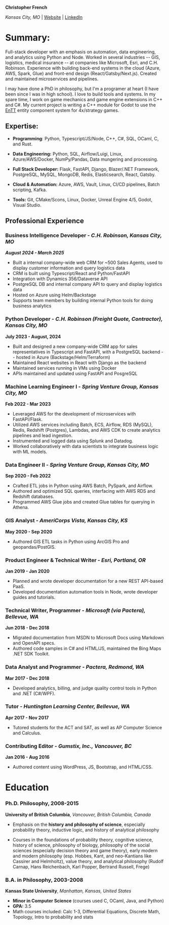 **Christopher French**

*Kansas City, MO* | [Website](https://chrisfrench.io) | [LinkedIn](https://www.linkedin.com/in/chrisfrenchwrites/)

# Summary:

Full-stack developer with an emphasis on automation, data engineering, and analytics using Python and Node. Worked in several industries -- GIS, logistics, medical insurance -- at companies like Microsoft, Esri, and C.H. Robinson. Experience with building back-end systems in the cloud (Azure, AWS, Spark, Glue) and front-end design (React/Gatsby/Next.js). Created and maintained microservices and pipelines.

I may have done a PhD in philosophy, but I'm a programer at heart (I have been since I was in high school). I love to build tools and systems. In my spare time, I work on game mechanics and game engine extensions in C++ and C#. My current project is writing a C++ module for Godot to use the [EnTT](https://github.com/skypjack/entt) entity component system for 4x/strategy games.


## Expertise:

- **Programming**: Python, Typescript/JS/Node, C++, C#, SQL, OCaml, C, and Rust.

- **Data Engineering:** Python, SQL, Airflow/Luigi, Linux, Azure/AWS/Docker, NumPy/Pandas, Data mungering and processing.

- **Full Stack Developer:** Flask, FastAPI, Django, Blazer/.NET Framework, PostgreSQL, MySQL, MongoDB, Redis, Elasticsearch, React, Gatsby.

- **Cloud & Automation:** Azure, AWS, Vault, Linux, CI/CD pipelines, Batch scripting, Kafka.

- **Tools:** Git, CMake/Scons, Linux, Docker, Unreal Engine 4/5, Godot, Visual Studio.


## Professional Experience

### Business Intelligence Developer - *C.H. Robinson, Kansas City, MO*
***August 2024 - March 2025***

- Built a internal company-wide web CRM for ~500 Sales Agents, used to display customer information and query logistics data
- CRM is built using Typescript/React and Python/FastAPI
- Integration with Dynamics 356/Dataverse API
- PostgreSQL DB and internal company API to query and display logistics data
- Hosted on Azure using Helm/Backstage
- Supports team members by building internal Python tools for doing business analytics


### Python Developer - *C.H. Robinson (Freight Quote, Contractor), Kansas City, MO*
**July 2023 - August, 2024**

- Built and designed a new company-wide CRM app for sales representatives in Typescript and FastAPI, with a PostgreSQL backend -- hosted in Azure (Backstage/Helm/Terraform)
- Maintained React websites in React with Django as the backend
- Maintained services running in VMs using Docker
- APIs maintained and updated using FastAPI and PosgreSQL


### Machine Learning Engineer I - *Spring Venture Group, Kansas City, MO* 
**Feb 2022 - Mar 2023**

- Leveraged AWS for the development of microservices with FastAPI/Flask.
- Utilized AWS services including Batch, ECS, Airflow, RDS (MySQL), Redis, Redshift (Postgres), Lambdas, and AWS CDK to create analytics pipelines and lead ingestion.
- Instrumented and logged data using Splunk and Datadog.
- Worked collaboratively with data scientists to integrate business logic with ML models.

### Data Engineer II - *Spring Venture Group, Kansas City, MO*  
**Sep 2020 - Feb 2022**

- Crafted ETL jobs in Python using AWS Batch, PySpark, and Airflow.
- Authored and optimized SQL queries, interfacing with AWS RDS and Redshift databases.
- Programmed AWS Glue jobs and created Glue tables for querying in Athena.

### GIS Analyst - *AmeriCorps Vista, Kansas City, KS*  
**May 2020 - Sep 2020**

- Authored GIS ETL tasks in Python using ArcGIS Pro and geopandas/PostGIS.

### Product Engineer & Technical Writer - *Esri, Portland, OR*
**Jan 2019 - Jan 2020**
- Planned and wrote developer documentation for a new REST API-based PaaS.
- Developed documentation automation tools in Node, wrote developer guides and tutorials.

### Technical Writer, Programmer - *Microsoft (via Pactera), Bellevue, WA*
**Jun 2018 - Dec 2018**

- Migrated documentation from MSDN to Microsoft Docs using Markdown and OpenAPI specs.
- Authored code samples in C# and HTML/JS, maintained the Bing Maps .NET SDK Toolkit.

### Data Analyst and Programmer - *Pactera, Redmond, WA*
**Mar 2017 - Dec 2018**

- Developed analytics, billing, and judge quality control tools in Python and .NET (C#/WPF).

### Tutor - *Huntington Learning Center, Bellevue, WA*
**Apr 2017 - Nov 2017**

- Tutored students for the ACT and SAT, as well as AP Computer Science and Calculus.

### Contributing Editor - *Gumstix, Inc., Vancouver, BC*
**Jan 2016 - Aug 2016**

- Authored content using WordPress, JS, Bootstrap, and HTML/CSS.

# Education

### Ph.D. Philosophy, 2008-2015

**University of British Columbia**, *Vancouver, British Columbia, Canada*

- Emphasis on the **history and philosophy of science**, especially probability theory, inductive logic, and history of analytical philosophy

- Courses in the foundations of probability theory, cognitive science, history of science, philosophy of biology, philosophy of the social sciences (especially decision theory and game theory), early modern and modern philosophy (esp. Hobbes, Kant, and neo-Kantians like Cassirer and Helmholtz), value theory, and analytical philosophy (Rudolf Carnap, Hans Reichenbach, Karl Popper, Bertrand Russell, Frege)

### B.A. in Philosophy, 2003-2008

**Kansas State University**, *Manhattan, Kansas, United States*
- **Minor in Computer Science** (courses used C, OCaml, Java, and Python)
- **GPA:** 3.5
- Math courses included: Calc 1-3, Differential Equations, Discrete Math, Topology, Intro to probability and stats
